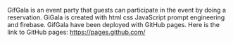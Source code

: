 GifGala is an event party that guests can participate in the event 
by doing a reservation.
GiGala is created with html css 
JavaScript prompt engineering and firebase.
GifGala have been deployed with GitHub pages.
Here is the link to GitHub pages:
https://pages.github.com/
